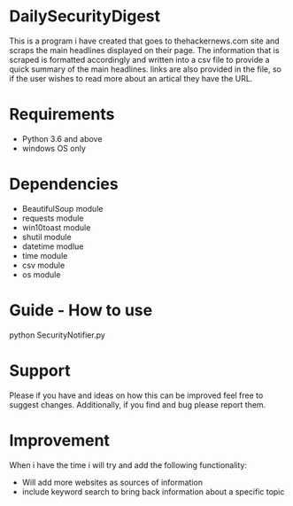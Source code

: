 # DailySecurityDigest
This is a program i have created that goes to thehackernews.com site and scraps the main headlines displayed on their page. The information that is scraped is formatted accordingly and written into a csv file to provide a quick summary of the main headlines. links are also provided in the file, so if the user wishes to read more about an artical they have the URL.

# Requirements 
- Python 3.6 and above
- windows OS only  

# Dependencies
- BeautifulSoup module 
- requests module
- win10toast module 
- shutil module 
- datetime modlue 
- time module 
- csv module 
- os module 

# Guide - How to use 
python SecurityNotifier.py 

# Support 
Please if you have and ideas on how this can be improved feel free to suggest changes. Additionally, if you find and bug please report them. 

# Improvement
When i have the time i will try and add the following functionality:
- Will add more websites as sources of information
- include keyword search to bring back information about a specific topic 

